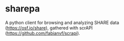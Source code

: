 # sharepa
A python client for browsing and analyzing SHARE data (https://osf.io/share), gathered with scrAPI (https://github.com/fabianvf/scrapi).
